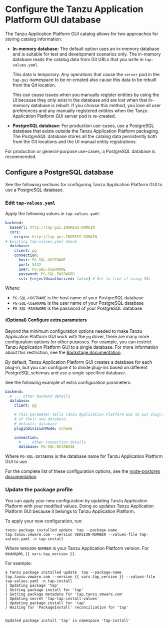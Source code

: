 # Configure the Tanzu Application Platform GUI database

The Tanzu Application Platform GUI catalog allows for two approaches for storing catalog information:

- **In-memory database:**
  The default option uses an in-memory database and is suitable for test and development scenarios only.
  The in-memory database reads the catalog data from Git URLs that you write in `tap-values.yaml`.

  This data is temporary. Any operations that cause the `server` pod in the `tap-gui` namespace
  to be re-created also cause this data to be rebuilt from the Git location.

  This can cause issues when you manually register entities by using the UI because they only exist
  in the database and are lost when that in-memory database is rebuilt.
  If you choose this method, you lose all user preferences and any manually registered entities when
  the Tanzu Application Platform GUI server pod is re-created.

- **PostgreSQL database:**
  For production use-cases, use a PostgreSQL database that exists outside the
  Tanzu Application Platform packaging.
  The PostgreSQL database stores all the catalog data persistently both from the Git locations and
  the UI manual entity registrations.

For production or general-purpose use-cases, a PostgreSQL database is recommended.

## <a id="config-postgresql"></a> Configure a PostgreSQL database

See the following sections for configuring Tanzu Application Platform GUI to use a PostgreSQL database.

### <a id="postgresql-edit-values"></a> Edit `tap-values.yaml`

Apply the following values in `tap-values.yaml`:

```yaml
backend:
  baseUrl: http://tap-gui.INGRESS-DOMAIN
  cors:
    origin: http://tap-gui.INGRESS-DOMAIN
# Existing tap-values.yaml above
  database:
    client: pg
    connection:
      host: PG-SQL-HOSTNAME
      port: 5432
      user: PG-SQL-USERNAME
      password: PG-SQL-PASSWORD
      ssl: {rejectUnauthorized: false} # Set to true if using SSL
```

Where:

- `PG-SQL-HOSTNAME` is the host name of your PostgreSQL database
- `PG-SQL-USERNAME` is the user name of your PostgreSQL database
- `PG-SQL-PASSWORD` is the password of your PostgreSQL database

#### <a id="config-extras"></a> (Optional) Configure extra parameters

Beyond the minimum configuration options needed to make Tanzu Application Platform GUI work with the
`pg` driver, there are many more configuration options for other purposes.
For example, you can restrict Tanzu Application Platform GUI to a single database.
For more information about this restriction, see the
[Backstage documentation](https://backstage.io/docs/tutorials/switching-sqlite-postgres#using-a-single-database).

By default, Tanzu Application Platform GUI creates a database for each plug-in, but you can configure
it to divide plug-ins based on different PostgreSQL schemas and use a single specified database.

See the following example of extra configuration parameters:

```yaml
backend:
  # ... other backend details
  database:
    client: pg

    # This parameter tells Tanzu Application Platform GUI to put plug-ins in their own schema instead
    # of their own database.
    # default: database
    pluginDivisionMode: schema

    connection:
      # ... other connection details
      database: PG-SQL-DATABASE
```

Where `PG-SQL-DATABASE` is the database name for Tanzu Application Platform GUI to use

For the complete list of these configuration options, see the
[node-postgres documentation](https://node-postgres.com/api/client).

### <a id="update-package-profile"></a> Update the package profile

You can apply your new configuration by updating Tanzu Application Platform with your modified values.
Doing so updates Tanzu Application Platform GUI because it belongs to Tanzu Application Platform.

To apply your new configuration, run:

```console
tanzu package installed update  tap --package-name tap.tanzu.vmware.com --version VERSION-NUMBER --values-file tap-values.yaml -n tap-install
```

Where `VERSION-NUMBER` is your Tanzu Application Platform version. For example, `{{ vars.tap_version }}`.

For example:

```console
$ tanzu package installed update  tap --package-name tap.tanzu.vmware.com --version {{ vars.tap_version }} --values-file tap-values.yaml -n tap-install
| Updating package 'tap'
| Getting package install for 'tap'
| Getting package metadata for 'tap.tanzu.vmware.com'
| Updating secret 'tap-tap-install-values'
| Updating package install for 'tap'
/ Waiting for 'PackageInstall' reconciliation for 'tap'


Updated package install 'tap' in namespace 'tap-install'
```
